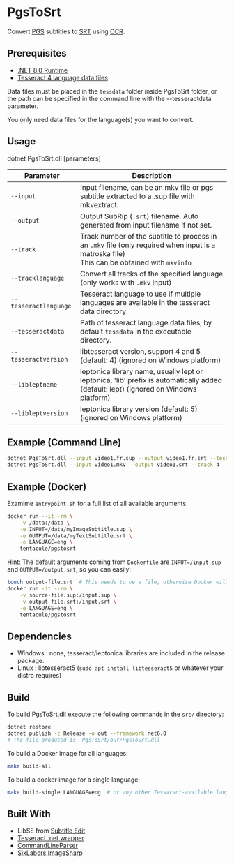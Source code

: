 # PgsToSrt

Convert [PGS](https://en.wikipedia.org/wiki/Presentation_Graphic_Stream) subtitles to [SRT](https://en.wikipedia.org/wiki/SubRip) using [OCR](https://en.wikipedia.org/wiki/Optical_character_recognition).

## Prerequisites

- [.NET 8.0 Runtime](https://dotnet.microsoft.com/download/dotnet/8.0)
- [Tesseract 4 language data files](https://github.com/tesseract-ocr/tessdata/)

Data files must be placed in the `tessdata` folder inside PgsToSrt folder, or the path can be specified in the command line with the --tesseractdata parameter.

You only need data files for the language(s) you want to convert.

## Usage

dotnet PgsToSrt.dll [parameters]

| Parameter             | Description                                                                                                                                      |
| --------------------- |--------------------------------------------------------------------------------------------------------------------------------------------------|
| `--input`             | Input filename, can be an mkv file or pgs subtitle extracted to a .sup file with mkvextract.                                                     |
| `--output`            | Output SubRip (`.srt`) filename. Auto generated from input filename if not set.                                                                  |
| `--track`             | Track number of the subtitle to process in an `.mkv` file (only required when input is a matroska file) <br/>This can be obtained with `mkvinfo` |
| `--tracklanguage`     | Convert all tracks of the specified language (only works with `.mkv` input)                                                               |
| `--tesseractlanguage` | Tesseract language to use if multiple languages are available in the tesseract data directory.                                                   |
| `--tesseractdata`     | Path of tesseract language data files, by default `tessdata` in the executable directory.                                                        |
| `--tesseractversion`  | libtesseract version, support 4 and 5 (default: 4) (ignored on Windows platform)                                                                 |
| `--libleptname`       | leptonica library name, usually lept or leptonica, 'lib' prefix is automatically added (default: lept) (ignored on Windows platform)             |
| `--libleptversion`    | leptonica library version (default: 5) (ignored on Windows platform)                                                                             |

## Example (Command Line)

``` sh
dotnet PgsToSrt.dll --input video1.fr.sup --output video1.fr.srt --tesseractlanguage fra
dotnet PgsToSrt.dll --input video1.mkv --output video1.srt --track 4
```

## Example (Docker)

Examime `entrypoint.sh` for a full list of all available arguments.

``` sh
docker run --it -rm \
    -v /data:/data \
    -e INPUT=/data/myImageSubtitle.sup \
    -e OUTPUT=/data/myTextSubtitle.srt \
    -e LANGUAGE=eng \
    tentacule/pgstosrt
```

Hint: The default arguments coming from `Dockerfile` are `INPUT=/input.sup` and `OUTPUT=/output.srt`, so you can easily:

``` sh
touch output-file.srt  # This needs to be a file, otherwise Docker will just assume it's a directory mount and it will fail.
docker run -it --rm \
    -v source-file.sup:/input.sup \
    -v output-file.srt:/input.srt \
    -e LANGUAGE=eng \
    tentacule/pgstosrt
```

## Dependencies

- Windows : none, tesseract/leptonica libraries are included in the release package.
- Linux   : libtesseract5 (`sudo apt install libtesseract5` or whatever your distro requires)

## Build

To build PgsToSrt.dll execute the following commands in the `src/` directory:

``` sh
dotnet restore
dotnet publish -c Release -o out --framework net6.0
# The file produced is  PgsToSrt/out/PgsToSrt.dll
```

To build a Docker image for all languages:

``` sh
make build-all
```

To build a docker image for a single language:

``` sh
make build-single LANGUAGE=eng  # or any other Tessaract-available language code
```

## Built With

- LibSE from [Subtitle Edit](https://www.nikse.dk/SubtitleEdit/)
- [Tesseract .net wrapper](https://github.com/charlesw/tesseract/)
- [CommandLineParser](https://github.com/commandlineparser/commandline)
- [SixLabors ImageSharp](https://github.com/SixLabors/ImageSharp)
